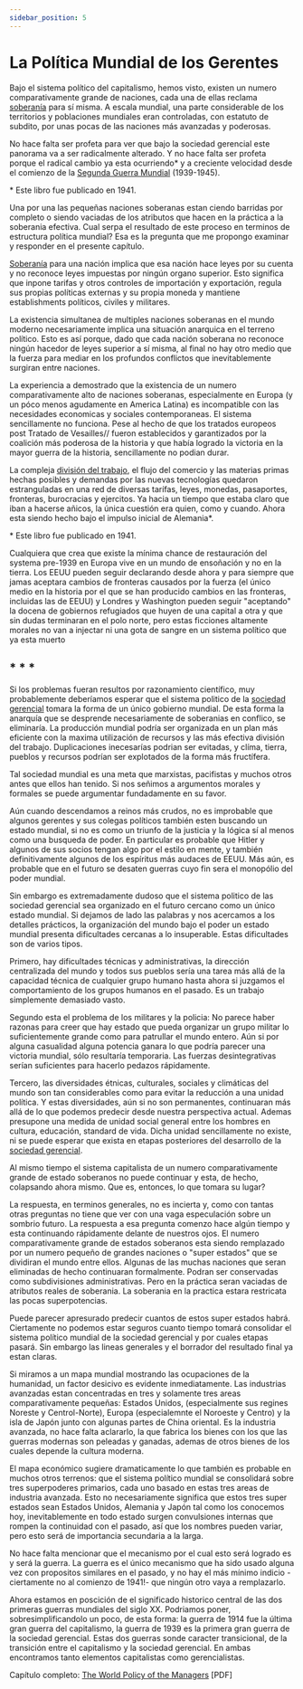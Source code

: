 ```yaml
---
sidebar_position: 5
---
```


# La Política Mundial de los Gerentes

Bajo el sistema político del capitalismo, hemos visto, existen un numero comparativamente grande de naciones, cada una de ellas reclama [soberanía](https://es.wikipedia.org/wiki/Soberan%C3%ADa) para sí misma. A escala mundial, una parte considerable de los territorios y poblaciones mundiales eran controladas, con estatuto de subdito, por unas pocas de las naciones más avanzadas y poderosas.

No hace falta ser profeta para ver que bajo la sociedad gerencial este panorama va a ser radicalmente alterado. Y no hace falta ser profeta porque el radical cambio ya esta ocurriendo* y a creciente velocidad desde el comienzo de la [Segunda Guerra Mundial](https://es.wikipedia.org/wiki/Segunda_Guerra_Mundial) (1939-1945).


<p class="md_footnote_size">* Este libro fue publicado en 1941.</p>

Una por una las pequeñas naciones soberanas estan ciendo barridas por completo o siendo vaciadas de los atributos que hacen en la práctica a la soberania efectiva. Cual serpa el resultado de este proceso en terminos de estructura política mundial? Esa es la pregunta que me propongo examinar y responder en el presente capítulo.

[Soberanía](https://es.wikipedia.org/wiki/Soberan%C3%ADa) para una nación implica que esa nación hace leyes por su cuenta y no reconoce leyes impuestas por ningún organo superior. Esto significa que inpone tarifas y otros controles de importación y exportación, regula sus propias políticas externas y su propia moneda y mantiene establishments políticos, civiles y militares.

La existencia simultanea de multiples naciones soberanas en el mundo moderno necesariamente implica una situación anarquica en el terreno político. Esto es así porque, dado que cada nación soberana no reconoce ningún hacedor de leyes superior a sí misma, al final no hay otro medio que la fuerza para mediar en los profundos conflictos que inevitablemente surgiran entre naciones.

La experiencia a demostrado que la existencia de un numero comparativamente alto de naciones soberanas, especialmente en Europa (y un póco menos agudamente en America Latina) es incompatible con las necesidades economicas y sociales contemporaneas. El sistema sencillamente no funciona. Pese al hecho de que los tratados europeos post Tratado de Vesailles// fueron establecidos y garantizados por la coalición más poderosa de la historia y que había logrado la victoria en la mayor guerra de la historia, sencillamente no podian durar. 

La compleja [división del trabajo](https://es.wikipedia.org/wiki/Divisi%C3%B3n_del_trabajo), el flujo del comercio y las materias primas hechas posibles y demandas por las nuevas tecnologías quedaron estranguladas en una red de diversas tarífas, leyes, monedas, pasaportes, fronteras, burocracias y ejercitos. Ya hacia un tiempo que estaba claro que iban a hacerse añicos, la única cuestión era quien, como y cuando. Ahora esta siendo hecho bajo el impulso inicial de Alemania*.

<p class="md_footnote_size">* Este libro fue publicado en 1941.</p>

Cualquiera que crea que existe la mínima chance de restauración del systema pre-1939 en Europa vive en un mundo de ensoñación y no en la tierra. Los EEUU pueden seguir declarando desde ahora y para siempre que jamas aceptara cambios de fronteras causados por la fuerza (el único medio en la historia por el que se han producido cambios en las fronteras, incluidas las de EEUU) y Londres y Washington pueden seguir "aceptando" la docena de gobiernos refugiados que huyen de una capital a otra y que sin dudas terminaran en el polo norte, pero estas ficciones altamente morales no van a injectar ni una gota de sangre en un sistema político que ya esta muerto

## * * *

Si los problemas fueran resultos por razonamiento científico, muy probablemente deberíamos esperar que el sistema politico de la <a href="https://en.wikipedia.org/wiki/James_Burnham#The_Managerial_Revolution" target="_blank" >sociedad gerencial</a> tomara la forma de un único gobierno mundial. De esta forma la anarquía que se desprende necesariamente de soberanias en conflico, se eliminaría. La producción mundial podría ser organizada en un plan más eficiente con la maxima utilización de recursos y las más efectiva división del trabajo. Duplicaciones inecesarías podrian ser evitadas, y clíma, tierra, pueblos y recursos podrían ser explotados de la forma más fructífera.

Tal sociedad mundial es una meta que marxistas, pacifistas y muchos otros antes que ellos han tenido. Si nos señimos a argumentos morales y formales se puede argumentar fundadamente en su favor.

Aún cuando descendamos a reinos más crudos, no es improbable que algunos gerentes y sus colegas políticos también esten buscando un estado mundial, si no es como un triunfo de la justicia y la lógica sí al menos como una busqueda de poder. En particular es probable que Hitler y algunos de sus socios tengan algo por el estilo en mente, y también definitivamente algunos de los espíritus más audaces de EEUU. Más aún, es probable que en el futuro se desaten guerras cuyo fin sera el monopólio del poder mundial.

Sin embargo es extremadamente dudoso que el sistema politico de las sociedad gerencial sea organizado en el futuro cercano como un único estado mundial. Si dejamos de lado las palabras y nos acercamos a los detalles prácticos, la organización del mundo bajo el poder un estado mundial presenta dificultades cercanas a lo insuperable. Estas dificultades son de varios tipos.

Primero, hay dificultades técnicas y administrativas, la dirección centralizada del mundo y todos sus pueblos sería una tarea más allá de la capacidad técnica de cualquier grupo humano hasta ahora si juzgamos el comportamiento de los grupos humanos en el pasado. Es un trabajo simplemente demasiado vasto. 

Segundo esta el problema de los militares y la policia: No parece haber razonas para creer que hay estado que pueda organizar un grupo militar lo suficientemente grande como para patrullar el mundo entero. Aún si por alguna casualidad alguna potencia ganara lo que podría parecer una victoria mundial, sólo resultaría temporaria. Las fuerzas desintegrativas serían suficientes para hacerlo pedazos rápidamente. 

Tercero, las diversidades étnicas, culturales, sociales y climáticas del mundo son tan considerables como para evitar la reducción a una unidad política. Y estas diversidades, aún si no son permanentes, continuaran más allá de lo que podemos predecir desde nuestra perspectiva actual. Ademas presupone una medida de unidad social general entre los hombres en cultura, educación, standard de vida. Dicha unidad sencillamente no existe, ni se puede esperar que exista en etapas posteriores del desarrollo de la <a href="https://en.wikipedia.org/wiki/James_Burnham#The_Managerial_Revolution" target="_blank" >sociedad gerencial</a>.

Al mismo tiempo el sistema capitalista de un numero comparativamente grande de estado soberanos no puede continuar y esta, de hecho, colapsando ahora mismo. Que es, entonces, lo que tomara su lugar?

La respuesta, en terminos generales, no es incierta y, como con tantas otras preguntas no tiene que ver con una vaga especulación sobre un sombrio futuro. La respuesta a esa pregunta comenzo hace algún tiempo y esta continuando rápidamente delante de nuestros ojos. El numero comparativamente grande de estados soberanos esta siendo remplazado por un numero pequeño de grandes naciones o "super estados" que se dividiran el mundo entre ellos. Algunas de las muchas naciones que seran eliminadas de hecho continuaran formalmente. Podran ser conservadas como subdivisiones administrativas. Pero en la práctica seran vaciadas de atributos reales de soberania. La soberania en la practica estara restricata las pocas superpotencias.

Puede parecer apresurado predecir cuantos de estos super estados habrá. Ciertamente no podemos estar seguros cuanto tiempo tomará consolidar el sistema político mundial de la sociedad gerencial y por cuales etapas pasará. Sin embargo las lineas generales y el borrador del resultado final ya estan claras.

Si miramos a un mapa mundial mostrando las ocupaciones de la humanidad, un factor desicivo es evidente inmediatamente. Las industrias avanzadas estan concentradas en tres y solamente tres areas comparativamente pequeñas: Estados Unidos, (especialmente sus regines Noreste y Centrol-Norte), Europa (especialemnte el Noroeste y Centro) y la isla de Japón junto con algunas partes de China oriental. Es la industria avanzada, no hace falta aclararlo, la que fabrica los bienes con los que las guerras modernas son peleadas y ganadas, ademas de otros bienes de los cuales depende la cultura moderna. 

El mapa económico sugiere dramaticamente lo que también es probable en muchos otros terrenos: que el sistema político mundial se consolidará sobre tres superpoderes primarios, cada uno basado en estas tres areas de industria avanzada. Esto no necesariamente significa que estos tres super estados sean Estados Unidos, Alemania y Japón tal como los conocemos hoy, inevitablemente en todo estado surgen convulsiones internas que rompen la continuidad con el pasado, así que los nombres pueden variar, pero esto será de importancia secundaria a la larga.

No hace falta mencionar que el mecanismo por el cual esto será logrado es y será la guerra. La guerra es el único mecanismo que ha sido usado alguna vez con propositos similares en el pasado, y no hay el más mínimo indicio -ciertamente no al comienzo de 1941!- que ningún otro vaya a remplazarlo.



<p class="fadeout">Ahora estamos en poscición de el significado historico central de las dos primeras guerras mundiales del siglo XX. Podriamos poner, sobresimplificandolo un poco, de esta forma: la guerra de 1914 fue la última gran guerra del capitalismo, la guerra de 1939 es la primera gran guerra de la sociedad gerencial. Estas dos guerras sonde caracter transicional, de la transición entre el capitalismo y la sociedad gerencial. En ambas encontramos tanto elementos capitalistas como gerencialistas.


</p>

Capítulo completo: <a href="https://ia801603.us.archive.org/11/items/in.ernet.dli.2015.17923/2015.17923.The-Managerial-Revolution.pdf#page=169" target="_blank" rel="noopener noreferrer">The World Policy of the Managers</a> <span class="pdf">[PDF]</span>



















